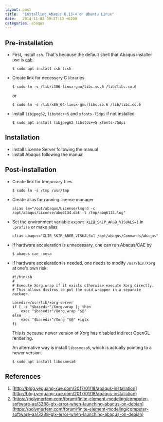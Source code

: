 ```yaml
---
layout: post
title:  "Installing Abaqus 6.13-4 on Ubuntu Linux"
date:   2014-11-03 09:37:13 +0200
categories: abaqus
---
```


## Pre-installation

- First, install `csh`. That's because the default shell that Abaqus installer use is [csh](https://en.wikipedia.org/wiki/C_shell).

  ```shell
  $ sudo apt install csh tcsh
  ```

- Create link for necessary C libraries

  ```shell
  $ sudo ln -s /lib/i386-linux-gnu/libc.so.6 /lib/libc.so.6
  ```
  or

  ```shell
  $ sudo ln -s /lib/x86_64-linux-gnu/libc.so.6 /lib/libc.so.6
  ```
- Install `libjpeg62`, `libstdc++5` and `xfonts-75dpi` if not installed
  ```shell
  $ sudo apt install libjpeg62 libstdc++5 xfonts-75dpi
  ```

## Installation

- Install License Server following the manual
- Install Abaqus following the manual

## Post-installation

- Create link for temporary files

  ```shell
  $ sudo ln -s /tmp /usr/tmp
  ```

- Create alias for running license manager

  ```shell
  alias lm="/opt/abaqus/License/lmgrd -c /opt/abaqus/License/abq6134.dat -l /tmp/abq6134.log"
  ```

- Set the environment variable `export XLIB_SKIP_ARGB_VISUALS=1` in `.profile` or make alias

  ```shell
  alias abaqus="XLIB_SKIP_ARGB_VISUALS=1 /opt/abaqus/Commands/abaqus"
  ```

- If hardware acceleration is unnecessary, one can run Abaqus/CAE by

  ```shell
  $ abaqus cae -mesa
  ```

- If hardware acceleration is needed, one needs to modify `/usr/bin/Xorg` at one's own risk:

  ```shell
  #!/bin/sh
  #
  # Execute Xorg.wrap if it exists otherwise execute Xorg directly.
  # This allows distros to put the suid wrapper in a separate package.

  basedir=/usr/lib/xorg-server
  if [ -x "$basedir"/Xorg.wrap ]; then
      exec "$basedir"/Xorg.wrap "$@"
  else
      exec "$basedir"/Xorg "$@" +iglx
  fi
  ```
  This is because newer version of [Xorg](https://en.wikipedia.org/wiki/X.Org_Server) has disabled indirect OpenGL rendering.

  An alternative way is install `libosmesa6`, which is actually pointing to a newer version.

  ```shell
  $ sudo apt install libosmesa6
  ```

## References

1. [http://blog.yeguang-xue.com/2017/01/18/abaqus-installation](http://blog.yeguang-xue.com/2017/01/18/abaqus-installation)
2. [https://polymerfem.com/forum/finite-element-modeling/computer-software-aa/3288-glx-error-when-launching-abaqus-on-debian](https://polymerfem.com/forum/finite-element-modeling/computer-software-aa/3288-glx-error-when-launching-abaqus-on-debian)